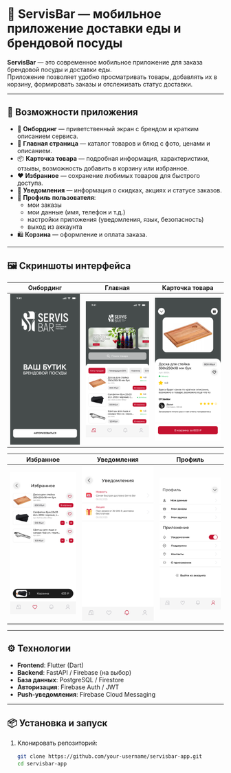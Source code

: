 # 🍴 ServisBar — мобильное приложение доставки еды и брендовой посуды

**ServisBar** — это современное мобильное приложение для заказа брендовой посуды и доставки еды.  
Приложение позволяет удобно просматривать товары, добавлять их в корзину, формировать заказы и отслеживать статус доставки.

---

## 🚀 Возможности приложения

- 📱 **Онбординг** — приветственный экран с брендом и кратким описанием сервиса.  
- 🛒 **Главная страница** — каталог товаров и блюд с фото, ценами и описанием.  
- 📦 **Карточка товара** — подробная информация, характеристики, отзывы, возможность добавить в корзину или избранное.  
- ❤️ **Избранное** — сохранение любимых товаров для быстрого доступа.  
- 🔔 **Уведомления** — информация о скидках, акциях и статусе заказов.  
- 👤 **Профиль пользователя**:  
  - мои заказы  
  - мои данные (имя, телефон и т.д.)  
  - настройки приложения (уведомления, язык, безопасность)  
  - выход из аккаунта  
- 🛍 **Корзина** — оформление и оплата заказа.

---

## 🖼 Скриншоты интерфейса

| Онбординг | Главная | Карточка товара |
|-----------|---------|-----------------|
| ![onboarding](screens/Onboarding.png) | ![main](screens/Main.png) | ![product](screens/cardproduct.png) |

| Избранное | Уведомления | Профиль |
|-----------|-------------|---------|
| ![fav](screens/FAV.png) | ![notif](screens/notification.png) | ![profile](screens/profile.png) |

---

## ⚙️ Технологии

- **Frontend**: Flutter (Dart)  
- **Backend**: FastAPI / Firebase (на выбор)  
- **База данных**: PostgreSQL / Firestore  
- **Авторизация**: Firebase Auth / JWT  
- **Push-уведомления**: Firebase Cloud Messaging  

---

## 📦 Установка и запуск

1. Клонировать репозиторий:
   ```bash
   git clone https://github.com/your-username/servisbar-app.git
   cd servisbar-app
